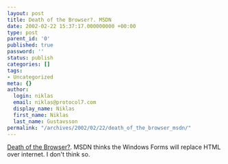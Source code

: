 ```yaml
---
layout: post
title: Death of the Browser?. MSDN
date: 2002-02-22 15:37:17.000000000 +00:00
type: post
parent_id: '0'
published: true
password: ''
status: publish
categories: []
tags:
- Uncategorized
meta: {}
author:
  login: niklas
  email: niklas@protocol7.com
  display_name: Niklas
  first_name: Niklas
  last_name: Gustavsson
permalink: "/archives/2002/02/22/death_of_the_browser_msdn/"
---
```

[Death of the Browser?](http://msdn.microsoft.com/library/default.asp?url=/library/en-us/dnadvnet/html/vbnet10142001.asp). MSDN thinks the Windows Forms will replace HTML over internet. I don't think so.


